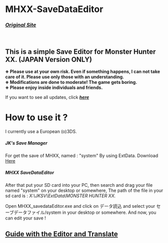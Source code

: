 <h1>MHXX-SaveDataEditor</h1>

<a href="http://ukkey3.blog33.fc2.com/blog-entry-722.html"><h3><strong><i>Original Site</i></strong></h3><a/><br />


<h2>This is a simple Save Editor for Monster Hunter XX. (JAPAN Version ONLY)</h2>




<strong>※ Please use at your own risk. Even if something happens, I can not take care of it. Please use only those with an understanding.<br />
※ Modifications are done to moderate! The game gets boring.<br />
※ Please enjoy inside individuals and friends.<br /></strong>

If you want to see all updates, click <a href="https://github.com/DolphiiineRe/MHXX-SaveDataEditor/wiki/Updates"><strong><i>here</i></strong></a>




<h1>How to use it ?</h1>

<p>I currently use a European (o)3DS.<br />

<h5>JK's Save Manager</h5>

For get the save of MHXX, named : "system" By using ExtData. Download <a href="https://github.com/J-D-K/JKSM/releases">Here</a>

<h5>MHXX SaveDataEditor</h5>

After that put your SD card into your PC, then search and drag your file named "system" on your desktop or somewhere, The path of the file in your sd card is : <i>X:\JKSV\ExtData\MONSTER HUNTER XX.</i><br />

Open MHXX_savedataEditor.exe and click on データ読込 and select your セーブデータファイル/system in your desktop or somewhere.
And now, you can edit your save ! 

<h2><strong><a href="https://github.com/DolphiiineRe/MHXX-SaveDataEditor/issues/1">Guide with the Editor and Translate</a></strong></h2>
